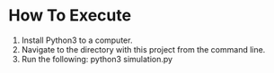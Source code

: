How To Execute
==============

1. Install Python3 to a computer.
2. Navigate to the directory with this project from the command line.
3. Run the following: python3 simulation.py